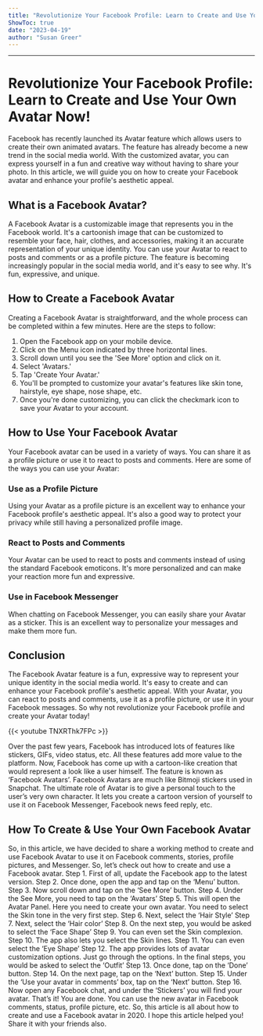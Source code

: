 ```yaml
---
title: "Revolutionize Your Facebook Profile: Learn to Create and Use Your Own Avatar Now!"
ShowToc: true 
date: "2023-04-19"
author: "Susan Greer"
---
```

*****
# Revolutionize Your Facebook Profile: Learn to Create and Use Your Own Avatar Now!

Facebook has recently launched its Avatar feature which allows users to create their own animated avatars. The feature has already become a new trend in the social media world. With the customized avatar, you can express yourself in a fun and creative way without having to share your photo. In this article, we will guide you on how to create your Facebook avatar and enhance your profile's aesthetic appeal.

## What is a Facebook Avatar?

A Facebook Avatar is a customizable image that represents you in the Facebook world. It's a cartoonish image that can be customized to resemble your face, hair, clothes, and accessories, making it an accurate representation of your unique identity. You can use your Avatar to react to posts and comments or as a profile picture. The feature is becoming increasingly popular in the social media world, and it's easy to see why. It's fun, expressive, and unique.

## How to Create a Facebook Avatar

Creating a Facebook Avatar is straightforward, and the whole process can be completed within a few minutes. Here are the steps to follow:

1. Open the Facebook app on your mobile device.
2. Click on the Menu icon indicated by three horizontal lines.
3. Scroll down until you see the 'See More' option and click on it.
4. Select 'Avatars.'
5. Tap 'Create Your Avatar.'
6. You'll be prompted to customize your avatar's features like skin tone, hairstyle, eye shape, nose shape, etc.
7. Once you're done customizing, you can click the checkmark icon to save your Avatar to your account.

## How to Use Your Facebook Avatar

Your Facebook avatar can be used in a variety of ways. You can share it as a profile picture or use it to react to posts and comments. Here are some of the ways you can use your Avatar:

### Use as a Profile Picture

Using your Avatar as a profile picture is an excellent way to enhance your Facebook profile's aesthetic appeal. It's also a good way to protect your privacy while still having a personalized profile image.

### React to Posts and Comments

Your Avatar can be used to react to posts and comments instead of using the standard Facebook emoticons. It's more personalized and can make your reaction more fun and expressive.

### Use in Facebook Messenger

When chatting on Facebook Messenger, you can easily share your Avatar as a sticker. This is an excellent way to personalize your messages and make them more fun.

## Conclusion

The Facebook Avatar feature is a fun, expressive way to represent your unique identity in the social media world. It's easy to create and can enhance your Facebook profile's aesthetic appeal. With your Avatar, you can react to posts and comments, use it as a profile picture, or use it in your Facebook messages. So why not revolutionize your Facebook profile and create your Avatar today!

{{< youtube TNXRThk7FPc >}} 



Over the past few years, Facebook has introduced lots of features like stickers, GIFs, video status, etc. All these features add more value to the platform. Now, Facebook has come up with a cartoon-like creation that would represent a look like a user himself. The feature is known as ‘Facebook Avatars’.
Facebook Avatars are much like Bitmoji stickers used in Snapchat. The ultimate role of Avatar is to give a personal touch to the user’s very own character. It lets you create a cartoon version of yourself to use it on Facebook Messenger, Facebook news feed reply, etc.

 
## How To Create & Use Your Own Facebook Avatar


So, in this article, we have decided to share a working method to create and use Facebook Avatar to use it on Facebook comments, stories, profile pictures, and Messenger. So, let’s check out how to create and use a Facebook avatar.
Step 1. First of all, update the Facebook app to the latest version.
Step 2. Once done, open the app and tap on the ‘Menu’ button.
Step 3. Now scroll down and tap on the ‘See More’ button.
Step 4. Under the See More, you need to tap on the ‘Avatars’
Step 5. This will open the Avatar Panel. Here you need to create your own avatar. You need to select the Skin tone in the very first step.
Step 6. Next, select the ‘Hair Style’
Step 7. Next, select the ‘Hair color’
Step 8. On the next step, you would be asked to select the ‘Face Shape’
Step 9. You can even set the Skin complexion.
Step 10. The app also lets you select the Skin lines.
Step 11. You can even select the ‘Eye Shape’
Step 12. The app provides lots of avatar customization options. Just go through the options. In the final steps, you would be asked to select the ‘Outfit’
Step 13. Once done, tap on the ‘Done’ button.
Step 14. On the next page, tap on the ‘Next’ button.
Step 15. Under the ‘Use your avatar in comments’ box, tap on the ‘Next’ button.
Step 16. Now open any Facebook chat, and under the ‘Stickers’ you will find your avatar.
That’s it! You are done. You can use the new avatar in Facebook comments, status, profile picture, etc. So, this article is all about how to create and use a Facebook avatar in 2020. I hope this article helped you! Share it with your friends also.




